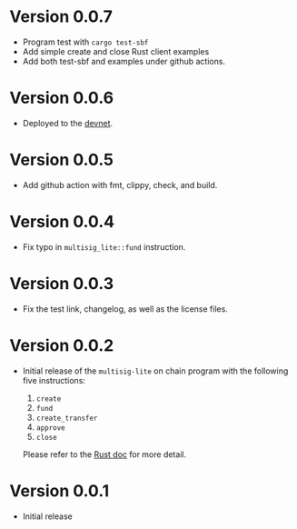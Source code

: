 # Version 0.0.7

- Program test with `cargo test-sbf`
- Add simple create and close Rust client examples
- Add both test-sbf and examples under github actions.

# Version 0.0.6

- Deployed to the [devnet].

[devnet]: https://explorer.solana.com/address/Ecycmji8eeggXrA3rD2cdEHpHDnP4btvVfcyTBS9cG9t?cluster=devnet

# Version 0.0.5

- Add github action with fmt, clippy, check, and build.

# Version 0.0.4

- Fix typo in `multisig_lite::fund` instruction.

# Version 0.0.3

- Fix the test link, changelog, as well as the license files.

# Version 0.0.2

[rust doc]: https://docs.rs/multisig-lite

- Initial release of the `multisig-lite` on chain program
  with the following five instructions:

  1. `create`
  2. `fund`
  3. `create_transfer`
  4. `approve`
  5. `close`

  Please refer to the [Rust doc] for more detail.

# Version 0.0.1

- Initial release
